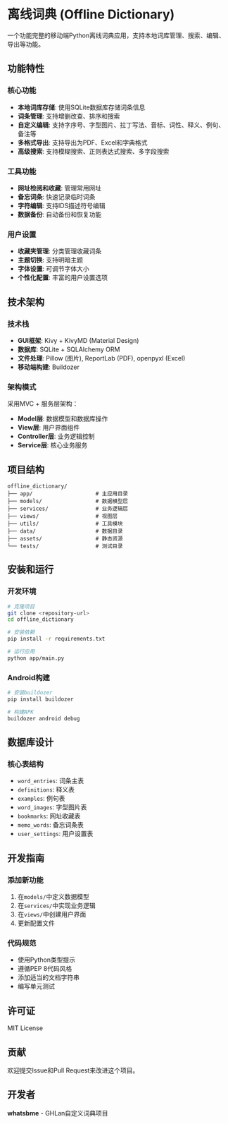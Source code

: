 # 离线词典 (Offline Dictionary)

一个功能完整的移动端Python离线词典应用，支持本地词库管理、搜索、编辑、导出等功能。

## 功能特性

### 核心功能
- **本地词库存储**: 使用SQLite数据库存储词条信息
- **词条管理**: 支持增删改查、排序和搜索
- **自定义编辑**: 支持字序号、字型图片、拉丁写法、音标、词性、释义、例句、备注等
- **多格式导出**: 支持导出为PDF、Excel和字典格式
- **高级搜索**: 支持模糊搜索、正则表达式搜索、多字段搜索

### 工具功能
- **网址检阅和收藏**: 管理常用网址
- **备忘词条**: 快速记录临时词条
- **字符编辑**: 支持IDS描述符号编辑
- **数据备份**: 自动备份和恢复功能

### 用户设置
- **收藏夹管理**: 分类管理收藏词条
- **主题切换**: 支持明暗主题
- **字体设置**: 可调节字体大小
- **个性化配置**: 丰富的用户设置选项

## 技术架构

### 技术栈
- **GUI框架**: Kivy + KivyMD (Material Design)
- **数据库**: SQLite + SQLAlchemy ORM
- **文件处理**: Pillow (图片), ReportLab (PDF), openpyxl (Excel)
- **移动端构建**: Buildozer

### 架构模式
采用MVC + 服务层架构：
- **Model层**: 数据模型和数据库操作
- **View层**: 用户界面组件
- **Controller层**: 业务逻辑控制
- **Service层**: 核心业务服务

## 项目结构

```
offline_dictionary/
├── app/                    # 主应用目录
├── models/                 # 数据模型层
├── services/               # 业务逻辑层
├── views/                  # 视图层
├── utils/                  # 工具模块
├── data/                   # 数据目录
├── assets/                 # 静态资源
└── tests/                  # 测试目录
```

## 安装和运行

### 开发环境
```bash
# 克隆项目
git clone <repository-url>
cd offline_dictionary

# 安装依赖
pip install -r requirements.txt

# 运行应用
python app/main.py
```

### Android构建
```bash
# 安装buildozer
pip install buildozer

# 构建APK
buildozer android debug
```

## 数据库设计

### 核心表结构
- `word_entries`: 词条主表
- `definitions`: 释义表
- `examples`: 例句表
- `word_images`: 字型图片表
- `bookmarks`: 网址收藏表
- `memo_words`: 备忘词条表
- `user_settings`: 用户设置表

## 开发指南

### 添加新功能
1. 在`models/`中定义数据模型
2. 在`services/`中实现业务逻辑
3. 在`views/`中创建用户界面
4. 更新配置文件

### 代码规范
- 使用Python类型提示
- 遵循PEP 8代码风格
- 添加适当的文档字符串
- 编写单元测试

## 许可证

MIT License

## 贡献

欢迎提交Issue和Pull Request来改进这个项目。

## 开发者

**whatsbme** - GHLan自定义词典项目
